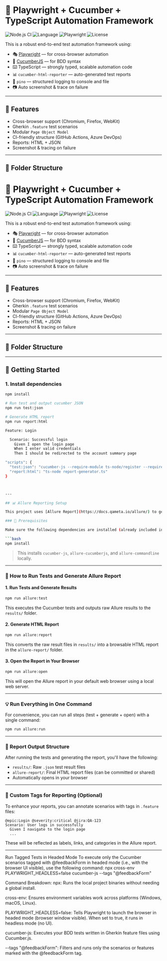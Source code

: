 # 🧪 Playwright + Cucumber + TypeScript Automation Framework

![Node.js CI](https://img.shields.io/badge/build-passing-brightgreen)
![Language](https://img.shields.io/badge/TypeScript-✓-3178c6)
![Playwright](https://img.shields.io/badge/Playwright-tested-45ba63)
![License](https://img.shields.io/badge/license-MIT-blue.svg)

This is a robust end-to-end test automation framework using:

- 🎭 [Playwright](https://playwright.dev/) — for cross-browser automation
- 🥒 [CucumberJS](https://github.com/cucumber/cucumber-js) — for BDD syntax
- ⌨️ TypeScript — strongly typed, scalable automation code
- 📊 `cucumber-html-reporter` — auto-generated test reports
- 🧾 `pino` — structured logging to console and file
- 📷 Auto screenshot & trace on failure

---

## 🧰 Features

- Cross-browser support (Chromium, Firefox, WebKit)
- Gherkin `.feature` test scenarios
- Modular `Page Object Model`
- CI-friendly structure (GitHub Actions, Azure DevOps)
- Reports: HTML + JSON
- Screenshot & tracing on failure

---

## 📁 Folder Structure

# 🧪 Playwright + Cucumber + TypeScript Automation Framework

![Node.js CI](https://img.shields.io/badge/build-passing-brightgreen)
![Language](https://img.shields.io/badge/TypeScript-✓-3178c6)
![Playwright](https://img.shields.io/badge/Playwright-tested-45ba63)
![License](https://img.shields.io/badge/license-MIT-blue.svg)

This is a robust end-to-end test automation framework using:

- 🎭 [Playwright](https://playwright.dev/) — for cross-browser automation
- 🥒 [CucumberJS](https://github.com/cucumber/cucumber-js) — for BDD syntax
- ⌨️ TypeScript — strongly typed, scalable automation code
- 📊 `cucumber-html-reporter` — auto-generated test reports
- 🧾 `pino` — structured logging to console and file
- 📷 Auto screenshot & trace on failure

---

## 🧰 Features

- Cross-browser support (Chromium, Firefox, WebKit)
- Gherkin `.feature` test scenarios
- Modular `Page Object Model`
- CI-friendly structure (GitHub Actions, Azure DevOps)
- Reports: HTML + JSON
- Screenshot & tracing on failure

---

## 📁 Folder Structure


---

## 🚀 Getting Started

### 1. Install dependencies

```bash
npm install

# Run test and output cucumber JSON
npm run test:json

# Generate HTML report
npm run report:html

Feature: Login

  Scenario: Successful login
    Given I open the login page
    When I enter valid credentials
    Then I should be redirected to the account summary page

"scripts": {
  "test:json": "cucumber-js --require-module ts-node/register --require E2E/**/*.ts --format json:reports/cucumber-report.json",
  "report:html": "ts-node report-generator.ts"
}



---

## 📊 Allure Reporting Setup

This project uses [Allure Report](https://docs.qameta.io/allure/) to generate rich, interactive test reports for CucumberJS-based tests.

### 🔧 Prerequisites

Make sure the following dependencies are installed (already included in `package.json`):

```bash
npm install
```

> This installs `cucumber-js`, `allure-cucumberjs`, and `allure-commandline` locally.

---

### 🚀 How to Run Tests and Generate Allure Report

#### 1. Run Tests and Generate Results

```bash
npm run allure:test
```

This executes the Cucumber tests and outputs raw Allure results to the `results/` folder.

#### 2. Generate HTML Report

```bash
npm run allure:report
```

This converts the raw result files in `results/` into a browsable HTML report in the `allure-report/` folder.

#### 3. Open the Report in Your Browser

```bash
npm run allure:open
```

This will open the Allure report in your default web browser using a local web server.

---

### 💡 Run Everything in One Command

For convenience, you can run all steps (test + generate + open) with a single command:

```bash
npm run allure:run
```

---

### 📁 Report Output Structure

After running the tests and generating the report, you'll have the following:

* `results/`: Raw `.json` test result files
* `allure-report/`: Final HTML report files (can be committed or shared)
* Automatically opens in your browser

---

### 🧪 Custom Tags for Reporting (Optional)

To enhance your reports, you can annotate scenarios with tags in `.feature` files:

```gherkin
@epic:Login @severity:critical @jira:QA-123
Scenario: User logs in successfully
  Given I navigate to the login page
  ...
```

These will be reflected as labels, links, and categories in the Allure report.

---

Run Tagged Tests in Headed Mode
To execute only the Cucumber scenarios tagged with @feedbackForm in headed mode (i.e., with the browser UI visible), use the following command:
npx cross-env PLAYWRIGHT_HEADLESS=false cucumber-js --tags "@feedbackForm"

Command Breakdown:
npx: Runs the local project binaries without needing a global install.

cross-env: Ensures environment variables work across platforms (Windows, macOS, Linux).

PLAYWRIGHT_HEADLESS=false: Tells Playwright to launch the browser in headed mode (browser window visible). When set to true, it runs in headless mode (no UI).

cucumber-js: Executes your BDD tests written in Gherkin feature files using Cucumber.js.

--tags "@feedbackForm": Filters and runs only the scenarios or features marked with the @feedbackForm tag.